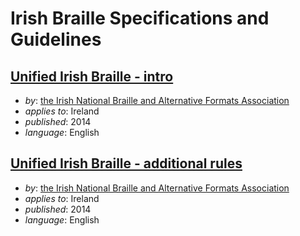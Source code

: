 # Irish Braille Specifications and Guidelines

## [Unified Irish Braille - intro](UIB-intro.docx)

- _by_: [the Irish National Braille and Alternative Formats Association](http://www.inbaf.ie)
- _applies to_: Ireland
- _published_: 2014
- _language_: English

## [Unified Irish Braille - additional rules](UIB-additional-rules.doc)

- _by_: [the Irish National Braille and Alternative Formats Association](http://www.inbaf.ie)
- _applies to_: Ireland
- _published_: 2014
- _language_: English

